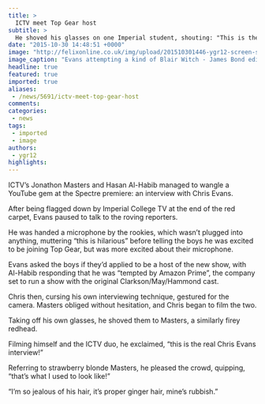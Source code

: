 ```yaml
---
title: >
  ICTV meet Top Gear host
subtitle: >
  He shoved his glasses on one Imperial student, shouting: "This is the real Chris Evans interview!"
date: "2015-10-30 14:48:51 +0000"
image: "http://felixonline.co.uk/img/upload/201510301446-ygr12-screen-shot-2015-10-28-at-23.30.30.png"
image_caption: "Evans attempting a kind of Blair Witch - James Bond edition type thing"
headline: true
featured: true
imported: true
aliases:
 - /news/5691/ictv-meet-top-gear-host
comments:
categories:
 - news
tags:
 - imported
 - image
authors:
 - ygr12
highlights:
---
```


ICTV’s Jonathon Masters and Hasan Al-Habib managed to wangle a YouTube gem at the Spectre premiere: an interview with Chris Evans.

After being flagged down by Imperial College TV at the end of the red carpet, Evans paused to talk to the roving reporters.

He was handed a microphone by the rookies, which wasn’t plugged into anything, muttering “this is hilarious” before telling the boys he was excited to be joining Top Gear, but was more excited about their microphone.

Evans asked the boys if they’d applied to be a host of the new show, with Al-Habib responding that he was “tempted by Amazon Prime”, the company set to run a show with the original Clarkson/May/Hammond cast.

Chris then, cursing his own interviewing technique, gestured for the camera. Masters obliged without hesitation, and Chris began to film the two.

Taking off his own glasses, he shoved them to Masters, a similarly firey redhead.

Filming himself and the ICTV duo, he exclaimed, “this is the real Chris Evans interview!”

Referring to strawberry blonde Masters, he pleased the crowd, quipping, “that’s what I used to look like!”

“I’m so jealous of his hair, it’s proper ginger hair, mine’s rubbish.”
